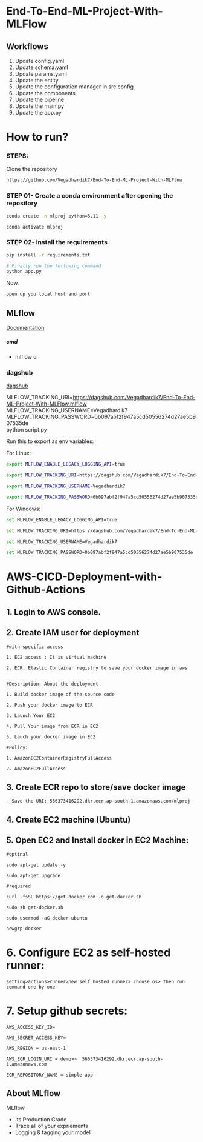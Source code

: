 # End-To-End-ML-Project-With-MLFlow

## Workflows

1. Update config.yaml
2. Update schema.yaml
3. Update params.yaml
4. Update the entity
5. Update the configuration manager in src config
6. Update the components
7. Update the pipeline 
8. Update the main.py
9. Update the app.py



# How to run?
### STEPS:

Clone the repository

```bash
https://github.com/Vegadhardik7/End-To-End-ML-Project-With-MLFlow
```
### STEP 01- Create a conda environment after opening the repository

```bash
conda create -n mlproj python=3.11 -y
```

```bash
conda activate mlproj
```


### STEP 02- install the requirements
```bash
pip install -r requirements.txt
```


```bash
# Finally run the following command
python app.py
```

Now,
```bash
open up you local host and port
```



## MLflow

[Documentation](https://mlflow.org/docs/latest/index.html)


##### cmd
- mlflow ui

### dagshub
[dagshub](https://dagshub.com/)

MLFLOW_TRACKING_URI=https://dagshub.com/Vegadhardik7/End-To-End-ML-Project-With-MLFlow.mlflow \
MLFLOW_TRACKING_USERNAME=Vegadhardik7 \
MLFLOW_TRACKING_PASSWORD=0b097abf2f947a5cd50556274d27ae5b907535de \
python script.py

Run this to export as env variables:

For Linux:

```bash
export MLFLOW_ENABLE_LEGACY_LOGGING_API=true

export MLFLOW_TRACKING_URI=https://dagshub.com/Vegadhardik7/End-To-End-ML-Project-With-MLFlow.mlflow

export MLFLOW_TRACKING_USERNAME=Vegadhardik7 

export MLFLOW_TRACKING_PASSWORD=0b097abf2f947a5cd50556274d27ae5b907535de

```

For Windows:

```bash
set MLFLOW_ENABLE_LEGACY_LOGGING_API=true

set MLFLOW_TRACKING_URI=https://dagshub.com/Vegadhardik7/End-To-End-ML-Project-With-MLFlow.mlflow

set MLFLOW_TRACKING_USERNAME=Vegadhardik7 

set MLFLOW_TRACKING_PASSWORD=0b097abf2f947a5cd50556274d27ae5b907535de

```



# AWS-CICD-Deployment-with-Github-Actions

## 1. Login to AWS console.

## 2. Create IAM user for deployment

	#with specific access

	1. EC2 access : It is virtual machine

	2. ECR: Elastic Container registry to save your docker image in aws


	#Description: About the deployment

	1. Build docker image of the source code

	2. Push your docker image to ECR

	3. Launch Your EC2 

	4. Pull Your image from ECR in EC2

	5. Lauch your docker image in EC2

	#Policy:

	1. AmazonEC2ContainerRegistryFullAccess

	2. AmazonEC2FullAccess

	
## 3. Create ECR repo to store/save docker image
    - Save the URI: 566373416292.dkr.ecr.ap-south-1.amazonaws.com/mlproj

	
## 4. Create EC2 machine (Ubuntu) 

## 5. Open EC2 and Install docker in EC2 Machine:
	
	
	#optinal

	sudo apt-get update -y

	sudo apt-get upgrade
	
	#required

	curl -fsSL https://get.docker.com -o get-docker.sh

	sudo sh get-docker.sh

	sudo usermod -aG docker ubuntu

	newgrp docker
	
# 6. Configure EC2 as self-hosted runner:
    setting>actions>runner>new self hosted runner> choose os> then run command one by one


# 7. Setup github secrets:

    AWS_ACCESS_KEY_ID=

    AWS_SECRET_ACCESS_KEY=

    AWS_REGION = us-east-1

    AWS_ECR_LOGIN_URI = demo>>  566373416292.dkr.ecr.ap-south-1.amazonaws.com

    ECR_REPOSITORY_NAME = simple-app




## About MLflow 
MLflow

 - Its Production Grade
 - Trace all of your expriements
 - Logging & tagging your model


